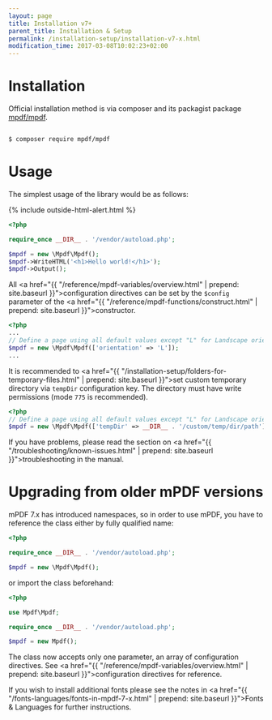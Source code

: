 ```yaml
---
layout: page
title: Installation v7+
parent_title: Installation & Setup
permalink: /installation-setup/installation-v7-x.html
modification_time: 2017-03-08T10:02:23+02:00
---
```


# Installation

Official installation method is via composer and its packagist package [mpdf/mpdf](https://packagist.org/packages/mpdf/mpdf).

```bash

$ composer require mpdf/mpdf

```

# Usage

The simplest usage of the library would be as follows:

{% include outside-html-alert.html %}

```php
<?php

require_once __DIR__ . '/vendor/autoload.php';

$mpdf = new \Mpdf\Mpdf();
$mpdf->WriteHTML('<h1>Hello world!</h1>');
$mpdf->Output();
```

All <a href="{{ "/reference/mpdf-variables/overview.html" | prepend: site.baseurl }}">configuration directives</a> can
be set by the `$config` parameter of the <a href="{{ "/reference/mpdf-functions/construct.html" | prepend: site.baseurl }}">constructor</a>.

```php
<?php
...
// Define a page using all default values except "L" for Landscape orientation
$mpdf = new \Mpdf\Mpdf(['orientation' => 'L']);
...
```

It is recommended to <a href="{{ "/installation-setup/folders-for-temporary-files.html" | prepend: site.baseurl }}">set custom temporary directory</a>
via `tempDir` configuration key. The directory must have write permissions (mode `775` is recommended).

```php
<?php
// Define a page using all default values except "L" for Landscape orientation
$mpdf = new \Mpdf\Mpdf(['tempDir' => __DIR__ . '/custom/temp/dir/path']);
```

If you have problems, please read the section on
<a href="{{ "/troubleshooting/known-issues.html" | prepend: site.baseurl }}">troubleshooting</a> in the manual.

# Upgrading from older mPDF versions

mPDF 7.x has introduced namespaces, so in order to use mPDF, you have to reference the class either by fully
qualified name:

```php
<?php

require_once __DIR__ . '/vendor/autoload.php';

$mpdf = new \Mpdf\Mpdf();

```

or import the class beforehand:

```php
<?php

use Mpdf\Mpdf;

require_once __DIR__ . '/vendor/autoload.php';

$mpdf = new Mpdf();

```

The class now accepts only one parameter, an array of configuration directives. See
<a href="{{ "/reference/mpdf-variables/overview.html" | prepend: site.baseurl }}">configuration directives</a> for reference.

If you wish to install additional fonts please see the notes in
<a href="{{ "/fonts-languages/fonts-in-mpdf-7-x.html" | prepend: site.baseurl }}">Fonts & Languages</a>
for further instructions.

